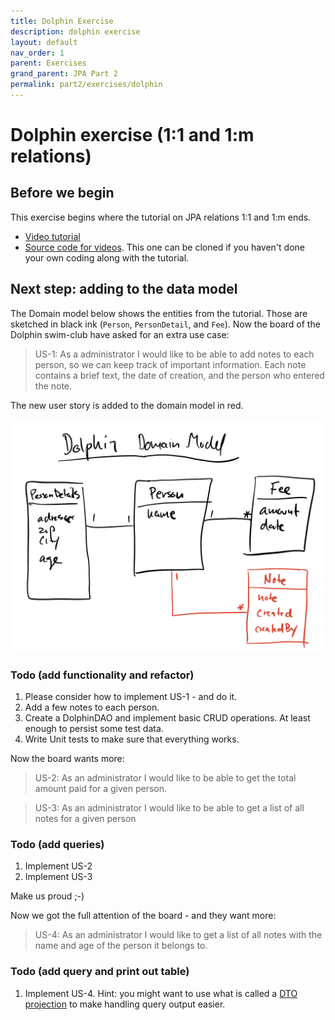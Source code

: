 ```yaml
---
title: Dolphin Exercise
description: dolphin exercise
layout: default
nav_order: 1
parent: Exercises
grand_parent: JPA Part 2
permalink: part2/exercises/dolphin
---
```


# Dolphin exercise (1:1 and 1:m relations)

## Before we begin

This exercise begins where the tutorial on JPA relations 1:1 and 1:m ends.

- [Video tutorial](https://cphbusiness.cloud.panopto.eu/Panopto/Pages/Sessions/List.aspx?folderID=6c569295-f604-4241-89e8-b06900ed8d21)
- [Source code for videos](https://github.com/jonbertelsen/dolphin_fall2023). This one can be cloned if you haven't done your own coding along with the tutorial.

## Next step: adding to the data model

The Domain model below shows the entities from the tutorial. Those are sketched in black ink (`Person`, `PersonDetail`, and `Fee`). Now the board of the Dolphin swim-club have asked for an extra use case:

>US-1: As a administrator I would like to be able to add notes to each person, so we can keep track of important information. Each note contains a brief text, the date of creation, and the person who entered the note.

The new user story is added to the domain model in red.

![Dolphin Domain Model](../../images/dolphin_domain_1.jpg)

### Todo (add functionality and refactor)

1. Please consider how to implement US-1 - and do it.
2. Add a few notes to each person.
3. Create a DolphinDAO and implement basic CRUD operations. At least enough to persist some test data.
4. Write Unit tests to make sure that everything works.

Now the board wants more:

>US-2: As an administrator I would like to be able to get the total amount paid for a given person.

>US-3: As an administrator I would like to be able to get a list of all notes for a given person

### Todo (add queries)

1. Implement US-2
2. Implement US-3

Make us proud ;-)

Now we got the full attention of the board - and they want more:

>US-4: As an administrator I would like to get a list of all notes with the name and age of the person it belongs to.

### Todo (add query and print out table)

1. Implement US-4. Hint: you might want to use what is called a [DTO projection](https://thorben-janssen.com/dto-projections/) to make handling query output easier.

